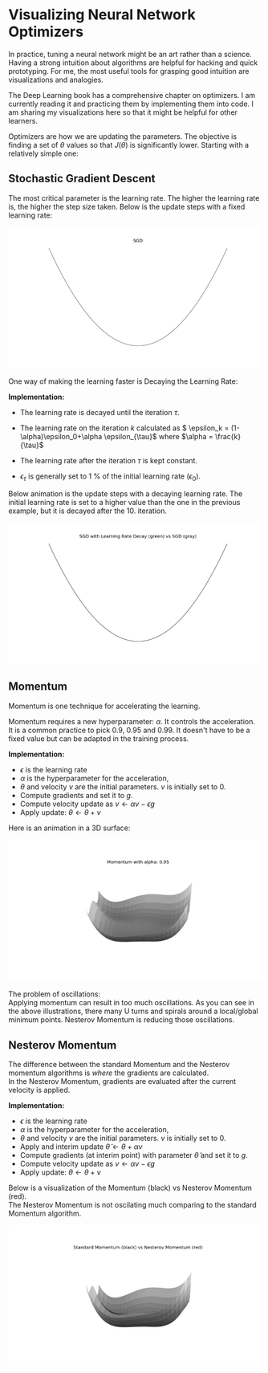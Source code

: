 # Visualizing Neural Network Optimizers

In practice, tuning a neural network might be an art rather than a science. Having a strong intuition about algorithms are helpful for hacking and quick prototyping. For me, the most useful tools for grasping good intuition are visualizations and analogies.  

The Deep Learning book has a comprehensive chapter on optimizers. I am currently reading it and practicing them by implementing them into code. I am sharing my visualizations here so that it might be helpful for other learners.  

Optimizers are how we are updating the parameters. The objective is finding a set of $\theta$ values so that $J(\theta)$ is significantly lower. Starting with a relatively simple one:  

## Stochastic Gradient Descent

The most critical parameter is the learning rate. The higher the learning rate is, the higher the step size taken. Below is the update steps with a fixed learning rate:  

![SGD](images/sgd.gif)

One way of making the learning faster is Decaying the Learning Rate:  

**Implementation:**

- The learning rate is decayed until the iteration $\tau$.  

- The learning rate on the iteration $k$ calculated as $ \epsilon_k = (1-\alpha)\epsilon_0+\alpha \epsilon_{\tau}$ where $\alpha = \frac{k}{\tau}$  

- The learning rate after the iteration $\tau$ is kept constant.  
- $\epsilon_{\tau}$ is generally set to 1 % of the initial learning rate ($\epsilon_0$).  

Below animation is the update steps with a decaying learning rate.  The initial learning rate is set to a higher value than the one in the previous example, but it is decayed after the 10. iteration.  

![SGD with Decaying Learning Rate](images/sgd-with-lr-decay.gif)  

## Momentum

Momentum is one technique for accelerating the learning.  

Momentum requires a new hyperparameter: $\alpha$. It controls the acceleration. It is a common practice to pick 0.9, 0.95 and 0.99. It doesn't have to be a fixed value but can be adapted in the training process.  

**Implementation:**

- $\epsilon$ is the learning rate
- $\alpha$ is the hyperparameter for the acceleration,
- $\theta$ and velocity $v$  are the initial parameters. $v$ is initially set to 0.  
- Compute gradients and set it to $g$.  
- Compute velocity update as $v ← \alpha v − \epsilon g$
- Apply update: $\theta ← \theta + v$

Here is an animation in a 3D surface:

![Momentum Animation](images/sgd-with-momentum.gif)  


The problem of oscillations:  
Applying momentum can result in too much oscillations. As you can see in the above illustrations, there many U turns and spirals around a local/global minimum points. Nesterov Momentum is reducing those oscillations.  

## Nesterov Momentum

The difference between the standard Momentum and the Nesterov momentum algorithms is _where_ the gradients are calculated.  
In the Nesterov Momentum, gradients are evaluated after the current velocity is applied.  

**Implementation:**

- $\epsilon$ is the learning rate
- $\alpha$ is the hyperparameter for the acceleration,
- $\theta$ and velocity $v$  are the initial parameters. $v$ is initially set to 0.  
- Apply and interim update $\tilde{\theta} ← \theta + \alpha v$
- Compute gradients (at interim point) with parameter $\tilde{\theta}$ and set it to $g$.
- Compute velocity update as $v ← \alpha v − \epsilon g$
- Apply update: $\theta ← \theta + v$

Below is a visualization of the Momentum (black) vs Nesterov Momentum (red).  
The Nesterov Momentum is not oscilating much comparing to the standard Momentum algorithm. 

![Momentum vs Nesterov Momentum Comparison Animation](images/momentum-vs-nesterov-momentum.gif)  